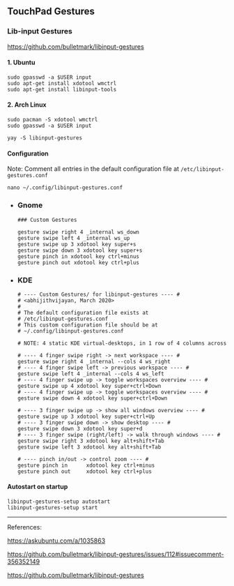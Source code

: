## TouchPad Gestures

### Lib-input Gestures

<https://github.com/bulletmark/libinput-gestures>

#### 1. Ubuntu

  ```
  sudo gpasswd -a $USER input
  sudo apt-get install xdotool wmctrl
  sudo apt-get install libinput-tools
  ```

#### 2. Arch Linux

  ```
  sudo pacman -S xdotool wmctrl
  sudo gpasswd -a $USER input
  
  yay -S libinput-gestures
  ```

#### Configuration

Note: Comment all entries in the default configuration file at `/etc/libinput-gestures.conf`

```
nano ~/.config/libinput-gestures.conf
```

- ### Gnome

    ```
    ### Custom Gestures

    gesture swipe right 4 _internal ws_down
    gesture swipe left 4 _internal ws_up
    gesture swipe up 3 xdotool key super+s
    gesture swipe down 3 xdotool key super+s
    gesture pinch in xdotool key ctrl+minus
    gesture pinch out xdotool key ctrl+plus
    ```

- ### KDE

    ```
    # ---- Custom Gestures/ for libinput-gestures ---- #
    # <abhijithvijayan, March 2020>
    #
    # The default configuration file exists at
    # /etc/libinput-gestures.conf
    # This custom configuration file should be at
    # ~/.config/libinput-gestures.conf

    # NOTE: 4 static KDE virtual-desktops, in 1 row of 4 columns across

    # ---- 4 finger swipe right -> next workspace ---- #
    gesture swipe right 4 _internal --cols 4 ws_right
    # ---- 4 finger swipe left -> previous workspace ---- #
    gesture swipe left 4 _internal --cols 4 ws_left
    # ---- 4 finger swipe up -> toggle workspaces overview ---- #
    gesture swipe up 4 xdotool key super+ctrl+Down
    # ---- 4 finger swipe up -> toggle workspaces overview ---- #
    gesture swipe down 4 xdotool key super+ctrl+Down

    # ---- 3 finger swipe up -> show all windows overview ---- #
    gesture swipe up 3 xdotool key super+ctrl+Up
    # ---- 3 finger swipe down -> show desktop ---- #
    gesture swipe down 3 xdotool key super+d
    # ---- 3 finger swipe (right/left) -> walk through windows ---- #
    gesture swipe right 3 xdotool key alt+shift+Tab
    gesture swipe left 3 xdotool key alt+shift+Tab

    # ---- pinch in/out -> control zoom ---- #
    gesture pinch in      xdotool key ctrl+minus
    gesture pinch out     xdotool key ctrl+plus
    ```

#### Autostart on startup

```
libinput-gestures-setup autostart
libinput-gestures-setup start
```

<hr />

References:

<https://askubuntu.com/a/1035863>

<https://github.com/bulletmark/libinput-gestures/issues/112#issuecomment-356352149>

<https://github.com/bulletmark/libinput-gestures>

```

```
